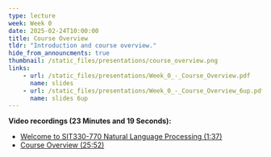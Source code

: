 ```yaml
---
type: lecture
week: Week 0
date: 2025-02-24T10:00:00
title: Course Overview
tldr: "Introduction and course overview."
hide_from_announcments: true
thumbnail: /static_files/presentations/course_overview.png
links: 
    - url: /static_files/presentations/Week_0_-_Course_Overview.pdf
      name: slides
    - url: /static_files/presentations/Week_0_-_Course_Overview_6up.pdf
      name: slides 6up
---
```

**Video recordings (23 Minutes and 19 Seconds):**
- [Welcome to SIT330-770 Natural Language Processing (1:37)](https://www.youtube.com/watch?v=g-_oLHVzcik&list=PLOkd5jhg0iW2ahKx_7C9E6VmgPE2RR4mC)
- [Course Overview (25:52)](https://youtu.be/NRbdOjZAFSY)
